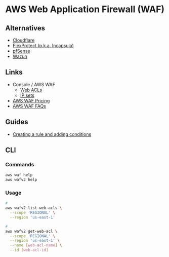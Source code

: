 # AWS Web Application Firewall (WAF)

<!--
https://github.com/NagliNagli/BountyTricks
https://github.com/dfds-frontend/terraform-modules/blob/master/aws/waf/main.tf
https://github.com/yveshwang/paywall/blob/master/owasp.tf
https://github.com/Crown-Commercial-Service/ccs-scale-infrastructure/blob/develop/ccs-scale-infra-shared/terraform/modules/infrastructure/cloudfront/waf.tf

https://github.com/p0pr0ck5/lua-resty-waf

cloudfront
-->

## Alternatives

- [Cloudflare](https://cloudflare.com)
- [FlexProtect (p.k.a. Incapsula)](https://imperva.com/products/flexprotect-plans)
- [pfSense](https://pfsense.org)
- [Wazuh](https://wazuh.com)

## Links

- Console / AWS WAF
  - [Web ACLs](https://console.aws.amazon.com/wafv2/homev2/web-acls?region=us-east-1)
  - [IP sets](https://console.aws.amazon.com/wafv2/homev2/ip-sets?region=us-east-1)
- [AWS WAF Pricing](https://aws.amazon.com/waf/pricing/)
- [AWS WAF FAQs](https://aws.amazon.com/waf/faqs/)

## Guides

- [Creating a rule and adding conditions](https://docs.aws.amazon.com/waf/latest/developerguide/classic-web-acl-rules-creating.html)

## CLI

### Commands

```sh
aws waf help
aws wafv2 help
```

### Usage

```sh
#
aws wafv2 list-web-acls \
  --scope 'REGIONAL' \
  --region 'us-east-1'

#
aws wafv2 get-web-acl \
  --scope 'REGIONAL' \
  --region 'us-east-1' \
  --name [web-acl-name] \
  --id [web-acl-id]
```
